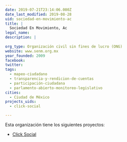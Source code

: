 ```yaml
---
date: 2019-07-21T23:14:06.000Z
date_last_modified: 2019-08-28
uid: sociedad-en-movimiento-ac
title: |
  Sociedad En Movimiento, Ac
legal_name: 
description: |
  
org_type: Organización civil sin fines de lucro (ONG)
website: www.senm.org.mx
year_founded: 2009
facebook: 
twitter: 
tags:
  - mapeo-ciudadano
  - transparencia-y-rendicion-de-cuentas
  - participación-ciudadana
  - parlamento-abierto-monitoreo-legislativo
cities: 
  - Ciudad de México
projects_uids:
  - click-social

---
```


Esta organización tiene los siguientes proyectos:

- [Click Social](/proyectos/click-social)
